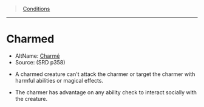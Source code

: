 ﻿---
!GenericItem
Id: conditions_vo.md#charmed
ParentLink: conditions_vo.md#conditions
Name: Charmed
ParentName: Conditions
NameLevel: 1
AltName: '[Charmé](hd_conditions_charme.md)'
Source: (SRD p358)
Attributes: {}
---
> [Conditions](srd_conditions.md)

---

# Charmed

- AltName: [Charmé](hd_conditions_charme.md)
- Source: (SRD p358)

* A charmed creature can't attack the charmer or target the charmer with harmful abilities or magical effects.

* The charmer has advantage on any ability check to interact socially with the creature.

